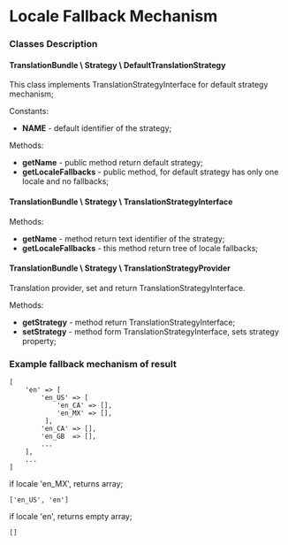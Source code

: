 Locale Fallback Mechanism
=============


### Classes Description

#### TranslationBundle \ Strategy \ DefaultTranslationStrategy

This class implements TranslationStrategyInterface for default strategy mechanism;

Constants:

* **NAME** - default identifier of the strategy;

Methods:

* **getName** - public method return default strategy;
* **getLocaleFallbacks** - public method, for default strategy has only one locale and no fallbacks;


#### TranslationBundle \ Strategy \ TranslationStrategyInterface

Methods:

* **getName** - method return text identifier of the strategy;
* **getLocaleFallbacks** - this method return tree of locale fallbacks;


#### TranslationBundle \ Strategy \ TranslationStrategyProvider

Translation provider, set and return TranslationStrategyInterface.

Methods:

* **getStrategy** - method return TranslationStrategyInterface;
* **setStrategy** - method form TranslationStrategyInterface, sets strategy property;


### Example fallback mechanism of result


```
[
    'en' => [
        'en_US' => [
            'en_CA' => [],
            'en_MX' => [],
         ],
        'en_CA' => [],
        'en_GB  => [],
        ...
    ],
    ...
]
 ```

if locale 'en_MX', returns array;
```
['en_US', 'en']
```

if locale 'en', returns empty array;
```
[]
```
